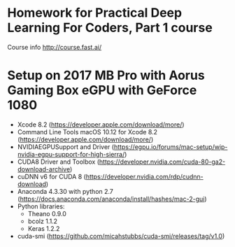 # Homework for Practical Deep Learning For Coders, Part 1 course
Course info http://course.fast.ai/

# Setup on 2017 MB Pro with Aorus Gaming Box eGPU with GeForce 1080
- Xcode 8.2 (https://developer.apple.com/download/more/)
- Command Line Tools macOS 10.12 for Xcode 8.2 (https://developer.apple.com/download/more/)
- NVIDIAEGPUSupport and Driver (https://egpu.io/forums/mac-setup/wip-nvidia-egpu-support-for-high-sierra/)
- CUDA8 Driver and Toolbox (https://developer.nvidia.com/cuda-80-ga2-download-archive)
- cuDNN v6 for CUDA 8 (https://developer.nvidia.com/rdp/cudnn-download)
- Anaconda 4.3.30 with python 2.7 (https://docs.anaconda.com/anaconda/install/hashes/mac-2-gui)
- Python libraries:
  - Theano 0.9.0
  - bcolz 1.1.2
  - Keras 1.2.2
- cuda-smi (https://github.com/micahstubbs/cuda-smi/releases/tag/v1.0) 
